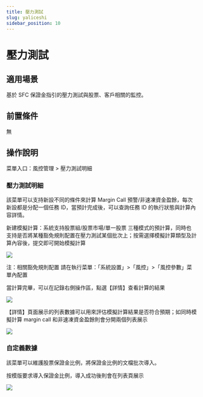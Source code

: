 ```yaml
---
title: 壓力測試
slug: yaliceshi
sidebar_position: 10
---
```



# 壓力測試

## 適用場景

基於 SFC 保證金指引的壓力測試與股票、客戶相關的監控。

## 前置條件

無

## 操作說明

菜單入口：風控管理  &gt; 壓力測試明細​


### 壓力測試明細

該菜單可以支持新設不同的條件來計算 Margin Call 預警/非速凍資金盈餘，每次新設都是分配一個任務 ID，當預計完成後，可以查詢任務 ID 的執行狀態與計算內容詳情。

新建模擬計算：系統支持股票組/股票市場/單一股票 三種模式的預計算，同時也支持是否將某種豁免規則配置在壓力測試某個批次上​；按需選擇模擬計算類型及計算內容後，提交即可開始模擬計算

<img src="/assets/FWgQb5QmzoYSXVxu3nscJYgunl5.png" src-width="3180" src-height="1246" align="center"/>

注：相關豁免規則配置 請在執行菜單：「系統設置」&gt;「風控」&gt;「風控參數」菜單內配置

當計算完畢，可以在記錄右側操作區，點選【詳情】查看計算的結果

<img src="/assets/WmmXbFlkAosiAPxBRyncqYQ3n2d.png" src-width="3184" src-height="1260" align="center"/>

【詳情】頁面展示的列表數據可以用來評估模擬計算結果是否符合預期；如同時模擬計算 margin call 和非速凍資金盈餘則會分開兩個列表展示

<img src="/assets/JG86bmjyJoMBO4xaJeVcVazfnWd.png" src-width="3238" src-height="1592" align="center"/>

### 自定義數據

該菜單可以維護股票保證金比例，將保證金比例的文檔批次導入。

按模版要求導入保證金比例，導入成功後則會在列表頁展示

<img src="/assets/XHlxb9YQMoDGQbx4lJZcDPWrnCc.png" src-width="2914" src-height="1272" align="center"/>

